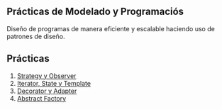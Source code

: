 ## Prácticas de Modelado y Programaciós

Diseño de programas de manera eficiente y escalable haciendo uso de patrones de diseño.

## Prácticas
1. [Strategy y Observer](Practica1/)
2. [Iterator, State y Template](Practica2/)
3. [Decorator y Adapter](Practica3/)
4. [Abstract Factory](Practica4/)